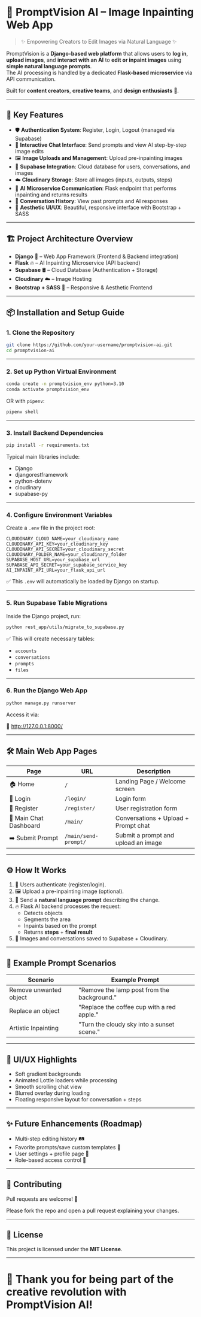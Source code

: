 # 📸 PromptVision AI – Image Inpainting Web App

> ✨ Empowering Creators to Edit Images via Natural Language ✨

PromptVision is a **Django-based web platform** that allows users to **log in**, **upload images**, and **interact with an AI** to **edit or inpaint images** using **simple natural language prompts**.  
The AI processing is handled by a dedicated **Flask-based microservice** via API communication.

Built for **content creators**, **creative teams**, and **design enthusiasts** 🎨.

---

## 🚀 Key Features

- 🛡️ **Authentication System**: Register, Login, Logout (managed via Supabase)
- 💬 **Interactive Chat Interface**: Send prompts and view AI step-by-step image edits
- 🖼️ **Image Uploads and Management**: Upload pre-inpainting images
- 🔗 **Supabase Integration**: Cloud database for users, conversations, and images
- ☁️ **Cloudinary Storage**: Store all images (inputs, outputs, steps)
- 🧠 **AI Microservice Communication**: Flask endpoint that performs inpainting and returns results
- 📄 **Conversation History**: View past prompts and AI responses
- 🎨 **Aesthetic UI/UX**: Beautiful, responsive interface with Bootstrap + SASS

---

## 🏗️ Project Architecture Overview

- **Django** 🐍 – Web App Framework (Frontend & Backend integration)
- **Flask** 🔥 – AI Inpainting Microservice (API backend)
- **Supabase** 🛢️ – Cloud Database (Authentication + Storage)
- **Cloudinary** ☁️ – Image Hosting
- **Bootstrap + SASS** 🎨 – Responsive & Aesthetic Frontend

---

## 📦 Installation and Setup Guide

### 1. Clone the Repository
```bash
git clone https://github.com/your-username/promptvision-ai.git
cd promptvision-ai
```

---

### 2. Set up Python Virtual Environment

```bash
conda create -n promptvision_env python=3.10
conda activate promptvision_env
```

OR with `pipenv`:

```bash
pipenv shell
```

---

### 3. Install Backend Dependencies

```bash
pip install -r requirements.txt
```

Typical main libraries include:
- Django
- djangorestframework
- python-dotenv
- cloudinary
- supabase-py

---

### 4. Configure Environment Variables

Create a `.env` file in the project root:

```
CLOUDINARY_CLOUD_NAME=your_cloudinary_name
CLOUDINARY_API_KEY=your_cloudinary_key
CLOUDINARY_API_SECRET=your_cloudinary_secret
CLOUDINARY_FOLDER_NAME=your_cloudinary_folder
SUPABASE_HOST_URL=your_supabase_url
SUPABASE_API_SECRET=your_supabase_service_key
AI_INPAINT_API_URL=your_flask_api_url
```

✅ This `.env` will automatically be loaded by Django on startup.

---

### 5. Run Supabase Table Migrations

Inside the Django project, run:

```bash
python rest_app/utils/migrate_to_supabase.py
```

✅ This will create necessary tables:
- `accounts`
- `conversations`
- `prompts`
- `files`

---

### 6. Run the Django Web App

```bash
python manage.py runserver
```

Access it via:

🔗 http://127.0.0.1:8000/

---

## 🛠️ Main Web App Pages

| Page                  | URL                         | Description                              |
|------------------------|------------------------------|------------------------------------------|
| 🏠 Home                | `/`                          | Landing Page / Welcome screen            |
| 🔐 Login               | `/login/`                    | Login form                               |
| 📝 Register            | `/register/`                 | User registration form                  |
| 💬 Main Chat Dashboard | `/main/`                     | Conversations + Upload + Prompt chat     |
| ➡️ Submit Prompt       | `/main/send-prompt/`          | Submit a prompt and upload an image      |

---

## ⚙️ How It Works

1. 🔐 Users authenticate (register/login).
2. 🖼️ Upload a pre-inpainting image (optional).
3. 💬 Send a **natural language prompt** describing the change.
4. 🔥 Flask AI backend processes the request:
   - Detects objects
   - Segments the area
   - Inpaints based on the prompt
   - Returns **steps** + **final result**
5. 📂 Images and conversations saved to Supabase + Cloudinary.

---

## 📸 Example Prompt Scenarios

| Scenario                    | Example Prompt                                  |
|------------------------------|-------------------------------------------------|
| Remove unwanted object       | "Remove the lamp post from the background."    |
| Replace an object            | "Replace the coffee cup with a red apple."     |
| Artistic Inpainting          | "Turn the cloudy sky into a sunset scene."     |

---

## 🎨 UI/UX Highlights

- Soft gradient backgrounds
- Animated Lottie loaders while processing
- Smooth scrolling chat view
- Blurred overlay during loading
- Floating responsive layout for conversation + steps

---

## ✨ Future Enhancements (Roadmap)

- Multi-step editing history 🛤️
- Favorite prompts/save custom templates 💾
- User settings + profile page 👤
- Role-based access control 🔐

---

## 🤝 Contributing

Pull requests are welcome! 🎉

Please fork the repo and open a pull request explaining your changes.

---

## 📄 License

This project is licensed under the **MIT License**.

---

# 🎉 Thank you for being part of the creative revolution with **PromptVision AI**!
